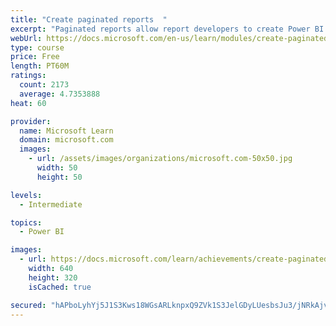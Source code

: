 ```yaml
---
title: "Create paginated reports  "
excerpt: "Paginated reports allow report developers to create Power BI artifacts that have tightly controlled rendering requirements. Paginated reports are ideal for creating sales invoices, receipts, purchase orders, and tabular data. This module will teach you how to create reports, add parameters, and work with tables and charts in paginated reports."
webUrl: https://docs.microsoft.com/en-us/learn/modules/create-paginated-reports-power-bi/
type: course
price: Free
length: PT60M
ratings:
  count: 2173
  average: 4.7353888
heat: 60

provider:
  name: Microsoft Learn
  domain: microsoft.com
  images:
    - url: /assets/images/organizations/microsoft.com-50x50.jpg
      width: 50
      height: 50

levels:
  - Intermediate

topics:
  - Power BI

images:
  - url: https://docs.microsoft.com/learn/achievements/create-paginated-reports-power-bi-social.png
    width: 640
    height: 320
    isCached: true

secured: "hAPboLyhYj5J1S3Kws18WGsARLknpxQ9ZVk1S3JelGDyLUesbsJu3/jNRkAjvazgt+A2UgBx7DrqwNR4TVubD9hqX3RjJFTxH1nkLB+SvJ08W1OUydcDBh+eNJ5ALia5ix8Qvh8gsX55Z5PubwFSw9GXkMUw0FrvF4rzjcgY2QxGKSD/Ypyjq49818tQX+Y/m5kJan0ff/HItdrAzI38aavT4VItB0SvAF1Gs4Sm5SbLUGuk72QdoEaO01EBLc0OT2BgoHZhDktZmxOMKwjk8ZVhv6AR2g2nPI+weEeigovzXJoYUFDEcoiYOeGwPmszIAduhOhVoMGeBBSJ4ccfMrn8wn8ap8ZPzNwI5eYaorQU2RYfYHstUBY0winEVzOet+vDuCjvQCS1vpcY0vf9dn+omT9ehX6CE0iht/WZSoY=;h1i6c1RQShfJGUi2SQWsNw=="
---
```


